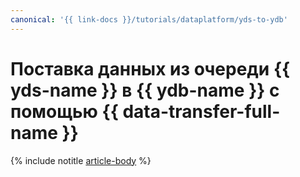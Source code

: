 ```yaml
---
canonical: '{{ link-docs }}/tutorials/dataplatform/yds-to-ydb'
---
```


# Поставка данных из очереди {{ yds-name }} в {{ ydb-name }} с помощью {{ data-transfer-full-name }}

{% include notitle [article-body](../../_tutorials/dataplatform/yds-to-ydb.md) %}